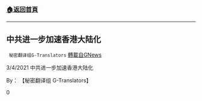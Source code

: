 ###  [:house:返回首頁](https://github.com/ourhimalayas/txt)
---

## 中共进一步加速香港大陆化
` 秘密翻译组G-Translators` [轉載自GNews](https://gnews.org/zh-hans/953593/)

3/4/2021 中共进一步加速香港大陆化

By： 【秘密翻译组 G-Translators】



0
